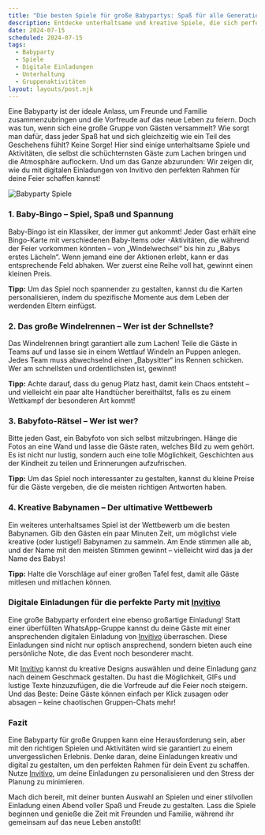 ```yaml
---
title: "Die besten Spiele für große Babypartys: Spaß für alle Generationen!"
description: Entdecke unterhaltsame und kreative Spiele, die sich perfekt für große Babypartys eignen, und erfahre, wie du mit digitalen Einladungen von Invitivo den perfekten Rahmen für dein Event schaffen kannst.
date: 2024-07-15
scheduled: 2024-07-15
tags:
  - Babyparty
  - Spiele
  - Digitale Einladungen
  - Unterhaltung
  - Gruppenaktivitäten
layout: layouts/post.njk
---
```


Eine Babyparty ist der ideale Anlass, um Freunde und Familie zusammenzubringen und die Vorfreude auf das neue Leben zu feiern. Doch was tun, wenn sich eine große Gruppe von Gästen versammelt? Wie sorgt man dafür, dass jeder Spaß hat und sich gleichzeitig wie ein Teil des Geschehens fühlt? Keine Sorge! Hier sind einige unterhaltsame Spiele und Aktivitäten, die selbst die schüchternsten Gäste zum Lachen bringen und die Atmosphäre auflockern. Und um das Ganze abzurunden: Wir zeigen dir, wie du mit digitalen Einladungen von Invitivo den perfekten Rahmen für deine Feier schaffen kannst!

![Babyparty Spiele](/img/babyparty-games.webp)

### 1. **Baby-Bingo – Spiel, Spaß und Spannung**

Baby-Bingo ist ein Klassiker, der immer gut ankommt! Jeder Gast erhält eine Bingo-Karte mit verschiedenen Baby-Items oder -Aktivitäten, die während der Feier vorkommen könnten – von „Windelwechsel“ bis hin zu „Babys erstes Lächeln“. Wenn jemand eine der Aktionen erlebt, kann er das entsprechende Feld abhaken. Wer zuerst eine Reihe voll hat, gewinnt einen kleinen Preis. 

**Tipp:** Um das Spiel noch spannender zu gestalten, kannst du die Karten personalisieren, indem du spezifische Momente aus dem Leben der werdenden Eltern einfügst. 

### 2. **Das große Windelrennen – Wer ist der Schnellste?**

Das Windelrennen bringt garantiert alle zum Lachen! Teile die Gäste in Teams auf und lasse sie in einem Wettlauf Windeln an Puppen anlegen. Jedes Team muss abwechselnd einen „Babysitter“ ins Rennen schicken. Wer am schnellsten und ordentlichsten ist, gewinnt! 

**Tipp:** Achte darauf, dass du genug Platz hast, damit kein Chaos entsteht – und vielleicht ein paar alte Handtücher bereithältst, falls es zu einem Wettkampf der besonderen Art kommt!

### 3. **Babyfoto-Rätsel – Wer ist wer?**

Bitte jeden Gast, ein Babyfoto von sich selbst mitzubringen. Hänge die Fotos an eine Wand und lasse die Gäste raten, welches Bild zu wem gehört. Es ist nicht nur lustig, sondern auch eine tolle Möglichkeit, Geschichten aus der Kindheit zu teilen und Erinnerungen aufzufrischen.

**Tipp:** Um das Spiel noch interessanter zu gestalten, kannst du kleine Preise für die Gäste vergeben, die die meisten richtigen Antworten haben.

### 4. **Kreative Babynamen – Der ultimative Wettbewerb**

Ein weiteres unterhaltsames Spiel ist der Wettbewerb um die besten Babynamen. Gib den Gästen ein paar Minuten Zeit, um möglichst viele kreative (oder lustige!) Babynamen zu sammeln. Am Ende stimmen alle ab, und der Name mit den meisten Stimmen gewinnt – vielleicht wird das ja der Name des Babys!

**Tipp:** Halte die Vorschläge auf einer großen Tafel fest, damit alle Gäste mitlesen und mitlachen können.

### **Digitale Einladungen für die perfekte Party mit [Invitivo](https://invitivo.com/create)**

Eine große Babyparty erfordert eine ebenso großartige Einladung! Statt einer überfüllten WhatsApp-Gruppe kannst du deine Gäste mit einer ansprechenden digitalen Einladung von [Invitivo](https://invitivo.com/) überraschen. Diese Einladungen sind nicht nur optisch ansprechend, sondern bieten auch eine persönliche Note, die das Event noch besonderer macht.

Mit [Invitivo](https://invitivo.com/) kannst du kreative Designs auswählen und deine Einladung ganz nach deinem Geschmack gestalten. Du hast die Möglichkeit, GIFs und lustige Texte hinzuzufügen, die die Vorfreude auf die Feier noch steigern. Und das Beste: Deine Gäste können einfach per Klick zusagen oder absagen – keine chaotischen Gruppen-Chats mehr!

### **Fazit**

Eine Babyparty für große Gruppen kann eine Herausforderung sein, aber mit den richtigen Spielen und Aktivitäten wird sie garantiert zu einem unvergesslichen Erlebnis. Denke daran, deine Einladungen kreativ und digital zu gestalten, um den perfekten Rahmen für dein Event zu schaffen. Nutze [Invitivo](https://invitivo.com/), um deine Einladungen zu personalisieren und den Stress der Planung zu minimieren.

Mach dich bereit, mit deiner bunten Auswahl an Spielen und einer stilvollen Einladung einen Abend voller Spaß und Freude zu gestalten. Lass die Spiele beginnen und genieße die Zeit mit Freunden und Familie, während ihr gemeinsam auf das neue Leben anstoßt!
